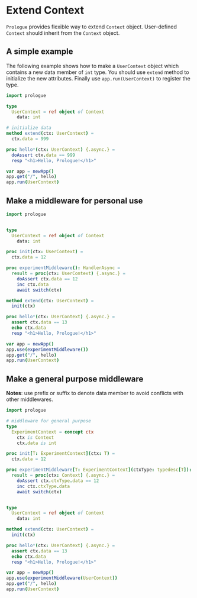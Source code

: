# Extend Context

`Prologue` provides flexible way to extend `Context` object. User-defined `Context` should inherit from the `Context` object.

## A simple example

The following example shows how to make a `UserContext` object which contains
a new data member of `int` type. You should use `extend` method to initialize
the new attributes. Finally use `app.run(UserContext)` to register the type.

```nim
import prologue

type
  UserContext = ref object of Context
    data: int

# initialize data
method extend(ctx: UserContext) =
  ctx.data = 999

proc hello*(ctx: UserContext) {.async.} =
  doAssert ctx.data == 999
  resp "<h1>Hello, Prologue!</h1>"

var app = newApp()
app.get("/", hello)
app.run(UserContext)
```

## Make a middleware for personal use

```nim
import prologue


type
  UserContext = ref object of Context
    data: int

proc init(ctx: UserContext) =
  ctx.data = 12

proc experimentMiddleware(): HandlerAsync =
  result = proc(ctx: UserContext) {.async.} =
    doAssert ctx.data == 12
    inc ctx.data
    await switch(ctx)

method extend(ctx: UserContext) =
  init(ctx)

proc hello*(ctx: UserContext) {.async.} =
  assert ctx.data == 13
  echo ctx.data
  resp "<h1>Hello, Prologue!</h1>"

var app = newApp()
app.use(experimentMiddleware())
app.get("/", hello)
app.run(UserContext)
```

## Make a general purpose middleware

**Notes**: use prefix or suffix to denote data member to avoid conflicts with other middlewares.

```nim
import prologue

# middleware for general purpose
type
  ExperimentContext = concept ctx
    ctx is Context
    ctx.data is int

proc init[T: ExperimentContext](ctx: T) =
  ctx.data = 12

proc experimentMiddleware[T: ExperimentContext](ctxType: typedesc[T]): HandlerAsync =
  result = proc(ctx: Context) {.async.} =
    doAssert ctx.ctxType.data == 12
    inc ctx.ctxType.data
    await switch(ctx)


type
  UserContext = ref object of Context
    data: int

method extend(ctx: UserContext) =
  init(ctx)

proc hello*(ctx: UserContext) {.async.} =
  assert ctx.data == 13
  echo ctx.data
  resp "<h1>Hello, Prologue!</h1>"

var app = newApp()
app.use(experimentMiddleware(UserContext))
app.get("/", hello)
app.run(UserContext)
```
